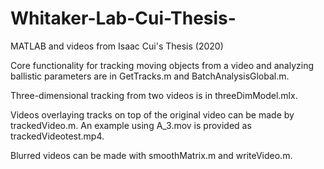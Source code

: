 # Whitaker-Lab-Cui-Thesis-
MATLAB and videos from Isaac Cui's Thesis (2020)

Core functionality for tracking moving objects from a video and analyzing ballistic parameters are in GetTracks.m and BatchAnalysisGlobal.m.

Three-dimensional tracking from two videos is in threeDimModel.mlx.

Videos overlaying tracks on top of the original video can be made by trackedVideo.m. An example using A_3.mov is provided as trackedVideotest.mp4. 

Blurred videos can be made with smoothMatrix.m and writeVideo.m.
